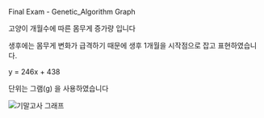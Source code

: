 Final Exam - Genetic_Algorithm Graph



고양이 개월수에 따른 몸무게 증가량 입니다

생후에는 몸무게 변화가 급격하기 때문에 생후 1개월을 시작점으로 잡고 표현하였습니다.

y = 246x + 438



단위는 그램(g) 을 사용하였습니다

![기말고사 그래프](https://user-images.githubusercontent.com/62889339/85838905-3696f000-b7d5-11ea-82ec-7c09bb206a23.png)